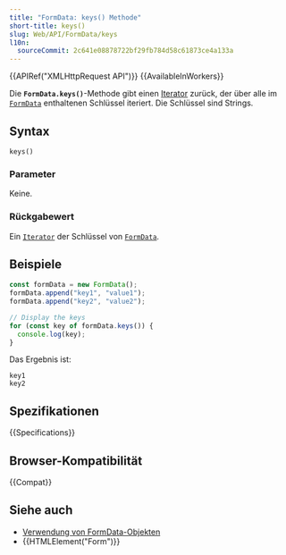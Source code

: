 ```yaml
---
title: "FormData: keys() Methode"
short-title: keys()
slug: Web/API/FormData/keys
l10n:
  sourceCommit: 2c641e08878722bf29fb784d58c61873ce4a133a
---
```


{{APIRef("XMLHttpRequest API")}} {{AvailableInWorkers}}

Die **`FormData.keys()`**-Methode gibt einen [Iterator](/de/docs/Web/JavaScript/Reference/Iteration_protocols) zurück, der über alle im [`FormData`](/de/docs/Web/API/FormData) enthaltenen Schlüssel iteriert. Die Schlüssel sind Strings.

## Syntax

```js-nolint
keys()
```

### Parameter

Keine.

### Rückgabewert

Ein [`Iterator`](/de/docs/Web/JavaScript/Reference/Iteration_protocols) der Schlüssel von [`FormData`](/de/docs/Web/API/FormData).

## Beispiele

```js
const formData = new FormData();
formData.append("key1", "value1");
formData.append("key2", "value2");

// Display the keys
for (const key of formData.keys()) {
  console.log(key);
}
```

Das Ergebnis ist:

```plain
key1
key2
```

## Spezifikationen

{{Specifications}}

## Browser-Kompatibilität

{{Compat}}

## Siehe auch

- [Verwendung von FormData-Objekten](/de/docs/Web/API/XMLHttpRequest_API/Using_FormData_Objects)
- {{HTMLElement("Form")}}
